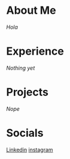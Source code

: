 # About Me
*Hola*
# Experience
*Nothing yet*
# Projects
*Nope*
# Socials
[Linkedin](https://www.linkedin.com/in/kiran-m-50240b279)
[instagram](https://instagram.com/kiranm189?igshid=NzZlODBkYWE4Ng==)
